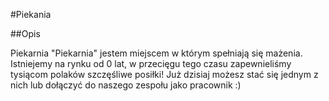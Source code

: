 #Piekania 

##Opis

Piekarnia "Piekarnia" jestem miejscem w którym spełniają się mażenia. Istniejemy na rynku od 0 lat, w przecięgu tego czasu zapewnieliśmy tysiącom polaków szczęśliwe posiłki! Już dzisiaj możesz stać się jednym z nich lub dołączyć do naszego zespołu jako pracownik :)
